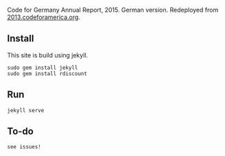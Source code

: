 Code for Germany Annual Report, 2015. German version. Redeployed from [2013.codeforamerica.org](https://github.com/codeforamerica/annual/releases/tag/2013).

Install
-------

This site is build using jekyll.

    sudo gem install jekyll
    sudo gem install rdiscount

Run
---

    jekyll serve

To-do
---

	see issues!
